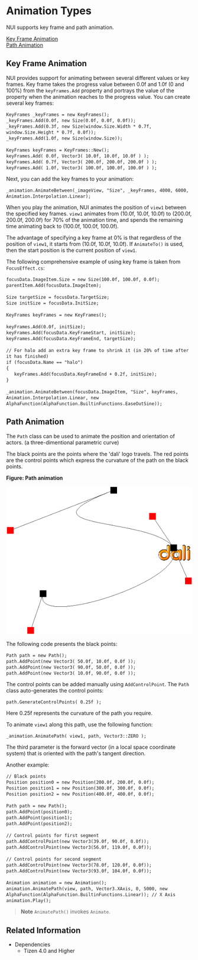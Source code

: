 # Animation Types

NUI supports key frame and path animation.

[Key Frame Animation](#1)<br>
[Path Animation](#2)<br>

<a name="1"></a>
## Key Frame Animation

NUI provides support for animating between several different values or key frames.
Key frame takes the progress value between 0.0f and 1.0f (0 and 100%) from the `keyFrames.Add` property and portrays the value of the property when the animation reaches to the progress value.
You can create several key frames:

```
KeyFrames _keyFrames = new KeyFrames();
_keyFrames.Add(0.0f, new Size(0.0f, 0.0f, 0.0f));
_keyFrames.Add(0.3f, new Size(window.Size.Width * 0.7f, window.Size.Height * 0.7f, 0.0f));
_keyFrames.Add(1.0f, new Size(window.Size));

KeyFrames keyFrames = KeyFrames::New();
keyFrames.Add( 0.0f, Vector3( 10.0f, 10.0f, 10.0f ) );
keyFrames.Add( 0.7f, Vector3( 200.0f, 200.0f, 200.0f ) );
keyFrames.Add( 1.0f, Vector3( 100.0f, 100.0f, 100.0f ) );
```

Next, you can add the key frames to your animation:

```
_animation.AnimateBetween(_imageView, "Size", _keyFrames, 4000, 6000, Animation.Interpolation.Linear);
```

When you play the animation, NUI animates the position of `view1` between the specified key frames. `view1` animates from (10.0f, 10.0f, 10.0f) to (200.0f, 200.0f, 200.0f) for 70% of the animation time, and spends the remaining time animating back to (100.0f, 100.0f, 100.0f).

The advantage of specifying a key frame at 0% is that regardless of the position of `view1`, it starts from (10.0f, 10.0f, 10.0f). If `AnimateTo()` is used, then the start position is the current position of `view1`.

The following comprehensive example of using key frame is taken from `FocusEffect.cs`:

```
focusData.ImageItem.Size = new Size(100.0f, 100.0f, 0.0f);
parentItem.Add(focusData.ImageItem);

Size targetSize = focusData.TargetSize;
Size initSize = focusData.InitSize;

KeyFrames keyFrames = new KeyFrames();

keyFrames.Add(0.0f, initSize);
keyFrames.Add(focusData.KeyFrameStart, initSize);
keyFrames.Add(focusData.KeyFrameEnd, targetSize);

// For halo add an extra key frame to shrink it (in 20% of time after it has finished)
if (focusData.Name == "halo")
{
   keyFrames.Add(focusData.KeyFrameEnd + 0.2f, initSize);
}

_animation.AnimateBetween(focusData.ImageItem, "Size", keyFrames, Animation.Interpolation.Linear, new AlphaFunction(AlphaFunction.BuiltinFunctions.EaseOutSine));
```

<a name="2"></a>
## Path Animation

The `Path` class can be used to animate the position and orientation of actors. (a three-dimentional parametric curve)

The black points are the points where the 'dali' logo travels. The red points are the control points which express the curvature of the path on the black points.

**Figure: Path animation**

![Path animation](./media/path_animation.png)

The following code presents the black points:

```
Path path = new Path();
path.AddPoint(new Vector3( 50.0f, 10.0f, 0.0f ));
path.AddPoint(new Vector3( 90.0f, 50.0f, 0.0f ));
path.AddPoint(new Vector3( 10.0f, 90.0f, 0.0f ));
```

The control points can be added manually using `AddControlPoint`. The `Path` class auto-generates the control points:

```
path.GenerateControlPoints( 0.25f );
```
Here 0.25f represents the curvature of the path you require.

To animate `view1` along this path, use the following function:

```
_animation.AnimatePath( view1, path, Vector3::ZERO );
```

The third parameter is the forward vector (in a local space coordinate system) that is oriented with the path's tangent direction.

Another example:

```
// Black points
Position position0 = new Position(200.0f, 200.0f, 0.0f);
Position position1 = new Position(300.0f, 300.0f, 0.0f);
Position position2 = new Position(400.0f, 400.0f, 0.0f);

Path path = new Path();
path.AddPoint(position0);
path.AddPoint(position1);
path.AddPoint(position2);

// Control points for first segment
path.AddControlPoint(new Vector3(39.0f, 90.0f, 0.0f));
path.AddControlPoint(new Vector3(56.0f, 119.0f, 0.0f));

// Control points for second segment
path.AddControlPoint(new Vector3(78.0f, 120.0f, 0.0f));
path.AddControlPoint(new Vector3(93.0f, 104.0f, 0.0f));

Animation animation = new Animation();
animation.AnimatePath(view, path, Vector3.XAxis, 0, 5000, new AlphaFunction(AlphaFunction.BuiltinFunctions.Linear)); // X Axis
animation.Play();
```

> **Note**
> `AnimatePath()` invokes `Animate`.

## Related Information
- Dependencies
  -   Tizen 4.0 and Higher

